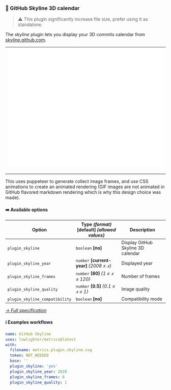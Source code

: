 ### 🌇 GitHub Skyline 3D calendar

> ⚠️ This plugin significantly increase file size, prefer using it as standalone.

The *skyline* plugin lets you display your 3D commits calendar from [skyline.github.com](https://skyline.github.com/).

<table>
  <td align="center">
    <img src="https://github.com/lowlighter/lowlighter/blob/master/metrics.plugin.skyline.svg">
    <img width="900" height="1" alt="">
  </td>
</table>

This uses puppeteer to generate collect image frames, and use CSS animations to create an animated rendering (GIF images are not animated in GitHub flavored markdown rendering which is why this design choice was made).

#### ➡️ Available options

<!--options-->
| Option | Type *(format)* **[default]** *{allowed values}* | Description |
| ------ | -------------------------------- | ----------- |
| `plugin_skyline` | `boolean` **[no]** | Display GitHub Skyline 3D calendar |
| `plugin_skyline_year` | `number` **[current-year]** *{2008 ≤ 𝑥}* | Displayed year |
| `plugin_skyline_frames` | `number` **[60]** *{1 ≤ 𝑥 ≤ 120}* | Number of frames |
| `plugin_skyline_quality` | `number` **[0.5]** *{0.1 ≤ 𝑥 ≤ 1}* | Image quality |
| `plugin_skyline_compatibility` | `boolean` **[no]** | Compatibility mode |


<!--/options-->

*[→ Full specification](metadata.yml)*

#### ℹ️ Examples workflows

<!--examples-->
```yaml
name: GitHub Skyline
uses: lowlighter/metrics@latest
with:
  filename: metrics.plugin.skyline.svg
  token: NOT_NEEDED
  base: ''
  plugin_skyline: 'yes'
  plugin_skyline_year: 2020
  plugin_skyline_frames: 6
  plugin_skyline_quality: 1

```
<!--/examples-->